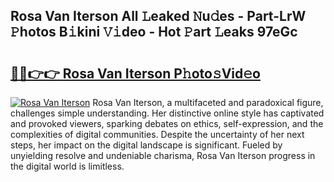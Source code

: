 ## Rosa Van Iterson All 𝙻eaked 𝙽u𝚍es - Part-LrW 𝙿hotos B𝚒kini 𝚅𝚒deo - Hot 𝙿art 𝙻eaks 97eGc

# <h2><a href="http://ld3lz1.urlbe.top/?page=Rosa+Van+Iterson">🔗🔗👉👉 Rosa Van Iterson P𝚑oto𝚜Vid𝚎o</a></h2>

[![Rosa Van Iterson](https://i.imgur.com/eBuTRDB.gif)](http://ld3lz1.urlbe.top/?page=Rosa+Van+Iterson)
Rosa Van Iterson, a multifaceted and paradoxical figure, challenges simple understanding. Her distinctive online style has captivated and provoked viewers, sparking debates on ethics, self-expression, and the complexities of digital communities. Despite the uncertainty of her next steps, her impact on the digital landscape is significant. Fueled by unyielding resolve and undeniable charisma, Rosa Van Iterson progress in the digital world is limitless.
